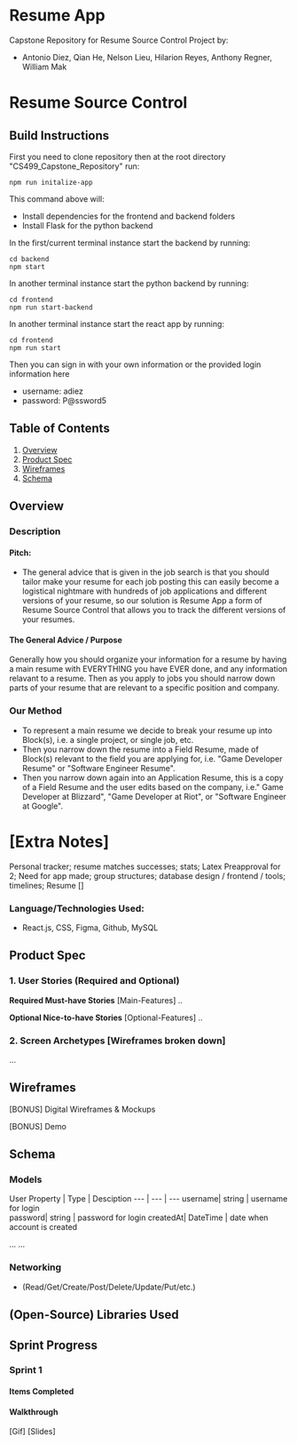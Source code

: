 # Resume App
Capstone Repository for Resume Source Control Project by: 
* Antonio Diez, Qian He, Nelson Lieu, Hilarion Reyes, Anthony Regner, William Mak

Resume Source Control 
===
## Build Instructions
First you need to clone repository then at the root directory "CS499_Capstone_Repository" run:
```
npm run initalize-app
```
This command above will:
- Install dependencies for the frontend and backend folders
- Install Flask for the python backend

In the first/current terminal instance start the backend by running:
```
cd backend
npm start
```
In another terminal instance start the python backend by running:
```
cd frontend
npm run start-backend
```
In another terminal instance start the react app by running:
```
cd frontend
npm run start
```
Then you can sign in with your own information or the provided login information here
- username: adiez
- password: P@ssword5

## Table of Contents
1. [Overview](#Overview)
2. [Product Spec](#Product-Spec)
3. [Wireframes](#Wireframes)
4. [Schema](#Schema)

## Overview
### Description
#### Pitch:
- The general advice that is given in the job search is that you should tailor make your resume for each job posting this can easily become a logistical nightmare with hundreds of job applications and different versions of your resume, so our solution is Resume App a form of Resume Source Control that allows you to track the different versions of your resumes.

#### The General Advice / Purpose
Generally how you should organize your information for a resume by having a main resume with EVERYTHING you have EVER done, and any information relavant to a resume. Then as you apply to jobs you should narrow down parts of your resume that are relevant to a specific position and company.
### Our Method
- To represent a main resume we decide to break your resume up into Block(s), i.e. a single project, or single job, etc.
- Then you narrow down the resume into a Field Resume, made of Block(s) relevant to the field you are applying for, i.e. "Game Developer Resume" or "Software Engineer Resume".
- Then you narrow down again into an Application Resume, this is a copy of a Field Resume and the user edits based on the company, i.e." Game Developer at Blizzard", "Game Developer at Riot", or "Software Engineer at Google".

[Extra Notes]
======
Personal tracker; resume matches successes; stats;
Latex
Preapproval for 2;
Need for app made; group structures; database design / frontend / tools; timelines;
Resume []

### Language/Technologies Used:
* React.js, CSS, Figma, Github, MySQL

## Product Spec
### 1. User Stories (Required and Optional)

**Required Must-have Stories** [Main-Features]
..

**Optional Nice-to-have Stories** [Optional-Features]
..

### 2. Screen Archetypes [Wireframes broken down]

...

## Wireframes

[BONUS] Digital Wireframes & Mockups

[BONUS] Demo

## Schema
### Models

User
Property | Type | Desciption 
--- | --- | --- 
username| string | username for login  
password| string | password for login
createdAt| DateTime | date when account is created

...
...

### Networking 
- (Read/Get/Create/Post/Delete/Update/Put/etc.)

## (Open-Source) Libraries Used

## Sprint Progress
### Sprint 1
#### Items Completed

#### Walkthrough 
[Gif] [Slides]
